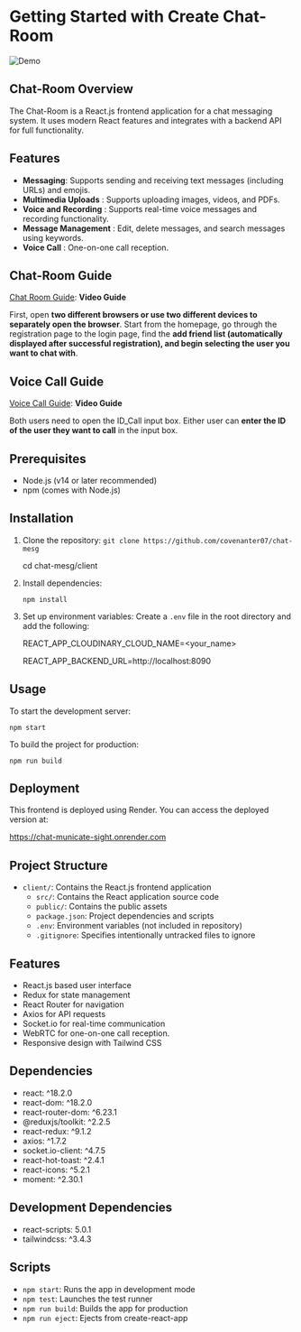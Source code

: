 # Getting Started with Create Chat-Room
![Demo](https://github.com/covenanter07/chat-mesg/blob/main/client/chat_web_demo.gif?raw=true)
## Chat-Room Overview
The Chat-Room is a React.js frontend application for a chat messaging system. It uses modern React features and integrates with a backend API for full functionality.

## Features
- **Messaging**: Supports sending and receiving text messages (including URLs) and emojis.
- **Multimedia Uploads** : Supports uploading images, videos, and PDFs.
- **Voice and Recording** : Supports real-time voice messages and recording functionality.
- **Message Management** : Edit, delete messages, and search messages using keywords.
- **Voice Call** : One-on-one call reception.

## Chat-Room Guide
[Chat Room Guide](https://github.com/covenanter07/chat-mesg/blob/main/client/chat_web_guide%20(720p%20with%2021.58fps).mp4): **Video Guide**

First, open **two different browsers or use two different devices to separately open the browser**. Start from the homepage, go through the registration page to the login page, find the **add friend list (automatically displayed after successful registration), and begin selecting the user you want to chat with**.

## Voice Call Guide
[Voice Call Guide](https://github.com/covenanter07/chat-mesg/blob/main/client/phonecall_guide%20(720p%20with%2021.64fps).mp4): **Video Guide**

Both users need to open the ID_Call input box. Either user can **enter the ID of the user they want to call** in the input box.

## Prerequisites

* Node.js (v14 or later recommended)
* npm (comes with Node.js)

## Installation

1. Clone the repository:
   `git clone https://github.com/covenanter07/chat-mesg`

    cd chat-mesg/client

2. Install dependencies:

   `npm install`

3. Set up environment variables:
   Create a `.env` file in the root directory and add the following:

   REACT_APP_CLOUDINARY_CLOUD_NAME=<your_name>
   
   REACT_APP_BACKEND_URL=http://localhost:8090

## Usage

To start the development server:

`npm start`

To build the project for production:

`npm run build`

## Deployment

This frontend is deployed using Render. You can access the deployed version at:

https://chat-municate-sight.onrender.com


## Project Structure

  * `client/`: Contains the React.js frontend application
    * `src/`: Contains the React application source code
    * `public/`: Contains the public assets
    * `package.json`: Project dependencies and scripts
    * `.env`: Environment variables (not included in repository)
    * `.gitignore`: Specifies intentionally untracked files to ignore

## Features

* React.js based user interface
* Redux for state management
* React Router for navigation
* Axios for API requests
* Socket.io for real-time communication
* WebRTC for one-on-one call reception.
* Responsive design with Tailwind CSS

## Dependencies

* react: ^18.2.0
* react-dom: ^18.2.0
* react-router-dom: ^6.23.1
* @reduxjs/toolkit: ^2.2.5
* react-redux: ^9.1.2
* axios: ^1.7.2
* socket.io-client: ^4.7.5
* react-hot-toast: ^2.4.1
* react-icons: ^5.2.1
* moment: ^2.30.1

## Development Dependencies

* react-scripts: 5.0.1
* tailwindcss: ^3.4.3

## Scripts

* `npm start`: Runs the app in development mode
* `npm test`: Launches the test runner
* `npm run build`: Builds the app for production
* `npm run eject`: Ejects from create-react-app
